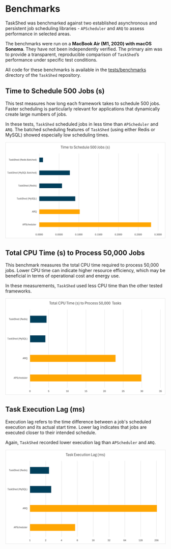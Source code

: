 # Benchmarks

TaskShed was benchmarked against two established asynchronous and persistent job scheduling libraries - `APScheduler` and `ARQ` to assess performance in selected areas.

The benchmarks were run on a **MacBook Air (M1, 2020) with macOS Sonoma**. They have not been independently verified. The primary aim was to provide a transparent, reproducible comparison of `TaskShed`’s performance under specific test conditions.

All code for these benchmarks is available in the [tests/benchmarks](https://github.com/Chase-Labs/taskshed/tree/main/tests/benchmarks) directory of the `TaskShed` repository.

## Time to Schedule 500 Jobs (s)

This test measures how long each framework takes to schedule 500 jobs. Faster scheduling is particularly relevant for applications that dynamically create large numbers of jobs.

In these tests, `TaskShed` scheduled jobs in less time than `APScheduler` and `ARQ`. The batched scheduling features of `TaskShed` (using either Redis or MySQL) showed especially low scheduling times.

![alt text](assets/benchmark-schedule.png)

## Total CPU Time (s) to Process 50,000 Jobs

This benchmark measures the total CPU time required to process 50,000 jobs. Lower CPU time can indicate higher resource efficiency, which may be beneficial in terms of operational cost and energy use.

In these measurements, `TaskShed` used less CPU time than the other tested frameworks.

![alt text](assets/benchmark-cpu-time.png)

## Task Execution Lag (ms)

Execution lag refers to the time difference between a job's scheduled execution and its actual start time. Lower lag indicates that jobs are executed closer to their intended schedule.

Again, `TaskShed` recorded lower execution lag than `APScheduler` and `ARQ`.

![alt text](assets/benchmark-execution-lag.png)